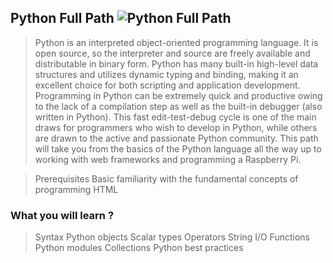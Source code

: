 ## Python Full Path ![Python Full Path](https://img.shields.io/badge/-Python%20Full%20Path-orange.svg)

>Python is an interpreted object-oriented programming language. It is open source, so the interpreter and source are freely available and distributable in binary form. Python has many built-in high-level data structures and utilizes dynamic typing and binding, making it an excellent choice for both scripting and application development. Programming in Python can be extremely quick and productive owing to the lack of a compilation step as well as the built-in debugger (also written in Python). This fast edit-test-debug cycle is one of the main draws for programmers who wish to develop in Python, while others are drawn to the active and passionate Python community. This path will take you from the basics of the Python language all the way up to working with web frameworks and programming a Raspberry Pi.

>Prerequisites
Basic familiarity with the fundamental concepts of programming HTML
### What you will learn ?

> Syntax
Python objects
Scalar types
Operators
String I/O
Functions
Python modules
Collections
Python best practices

